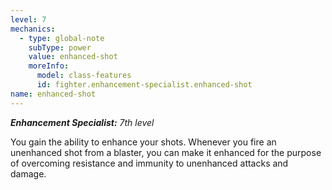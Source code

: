 ```yaml
---
level: 7
mechanics:
  - type: global-note
    subType: power
    value: enhanced-shot
    moreInfo:
      model: class-features
      id: fighter.enhancement-specialist.enhanced-shot
name: enhanced-shot
---
```

_**Enhancement Specialist:** 7th level_
You gain the ability to enhance your shots. Whenever you fire an unenhanced shot from a blaster, you can make it enhanced for the purpose of overcoming resistance and immunity to unenhanced attacks and damage.